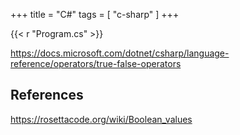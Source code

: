 +++
title = "C#"
tags = [ "c-sharp" ]
+++

{{< r "Program.cs" >}}

<https://docs.microsoft.com/dotnet/csharp/language-reference/operators/true-false-operators>

## References

<https://rosettacode.org/wiki/Boolean_values>
